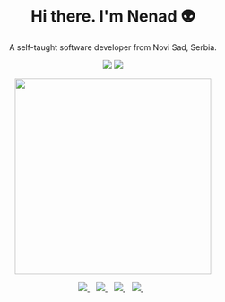 
<h1 align='center'>
   Hi there. I'm Nenad 👽
</h1>

<p align='center'>
  A self-taught software developer from Novi Sad, Serbia.
  <p align='center'>
  <a href="#"><img src="https://img.shields.io/badge/Java-ED8B00?style=for-the-badge&logo=java&logoColor=white"></a>
  <a href="#"><img src="https://img.shields.io/badge/Spring-6DB33F?style=for-the-badge&logo=spring&logoColor=white"></a>
</p>
  
</p>
<p align='center'>
  <a href="#"><img src="https://github-readme-stats.vercel.app/api?username=cfex&show_icons=true&count_private=true&theme=dark" width="350"></a>
</p>

<p align='center'>
  <a href="https://www.linkedin.com/in/nenad-jevti%C4%87-706774133/">
    <img src="https://img.shields.io/badge/linkedin-%230077B5.svg?&style=for-the-badge&logo=linkedin&logoColor=white" />
  </a>&nbsp;&nbsp;
  <a href="https://gitlab.com/nnd.j">
    <img src="https://img.shields.io/badge/GitLab-330F63?style=for-the-badge&logo=gitlab&logoColor=white" />        
  </a>&nbsp;&nbsp;
  <a href="https://cfex.github.io/portfolio/">
    <img src="https://img.shields.io/website?style=for-the-badge&up_color=cyan&up_message=up&url=https%3A%2F%2Fcfex.github.io%2Fportfolio%2F&logo=website&logoColor=white" />      
  </a>&nbsp;&nbsp;
  <a href="mailto:jevtic.nnd@gmail.com">
    <img src="https://img.shields.io/badge/Gmail-D14836?style=for-the-badge&logo=gmail&logoColor=white" />      
  </a>&nbsp;&nbsp;
</p>
